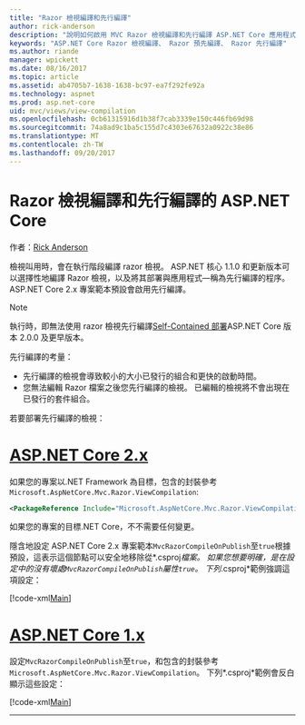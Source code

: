 ```yaml
---
title: "Razor 檢視編譯和先行編譯"
author: rick-anderson
description: "說明如何啟用 MVC Razor 檢視編譯和先行編譯 ASP.NET Core 應用程式中的參考文件。"
keywords: "ASP.NET Core Razor 檢視編譯、 Razor 預先編譯、 Razor 先行編譯"
ms.author: riande
manager: wpickett
ms.date: 08/16/2017
ms.topic: article
ms.assetid: ab4705b7-1638-1638-bc97-ea7f292fe92a
ms.technology: aspnet
ms.prod: asp.net-core
uid: mvc/views/view-compilation
ms.openlocfilehash: 0cb61315916d1b38f7cab3339e150c446fb69d98
ms.sourcegitcommit: 74a8ad9c1ba5c155d7c4303e67632a0922c38e86
ms.translationtype: MT
ms.contentlocale: zh-TW
ms.lasthandoff: 09/20/2017
---
```

# <a name="razor-view-compilation-and-precompilation-in-aspnet-core"></a>Razor 檢視編譯和先行編譯的 ASP.NET Core

作者：[Rick Anderson](https://twitter.com/RickAndMSFT)

檢視叫用時，會在執行階段編譯 razor 檢視。 ASP.NET 核心 1.1.0 和更新版本可以選擇性地編譯 Razor 檢視，以及將其部署與應用程式&mdash;稱為先行編譯的程序。 ASP.NET Core 2.x 專案範本預設會啟用先行編譯。

> [!NOTE]
> 執行時，即無法使用 razor 檢視先行編譯[Self-Contained 部署](https://docs.microsoft.com/dotnet/core/deploying/#self-contained-deployments-scd)ASP.NET Core 版本 2.0.0 及更早版本。

先行編譯的考量：

* 先行編譯的檢視會導致較小的大小已發行的組合和更快的啟動時間。
* 您無法編輯 Razor 檔案之後您先行編譯的檢視。 已編輯的檢視將不會出現在已發行的套件組合。 

若要部署先行編譯的檢視：

# <a name="aspnet-core-2xtabaspnetcore2x"></a>[ASP.NET Core 2.x](#tab/aspnetcore2x)

如果您的專案以.NET Framework 為目標，包含的封裝參考`Microsoft.AspNetCore.Mvc.Razor.ViewCompilation`:

```xml
<PackageReference Include="Microsoft.AspNetCore.Mvc.Razor.ViewCompilation" Version="2.0.0" PrivateAssets="All" />
```

如果您的專案的目標.NET Core，不不需要任何變更。

隱含地設定 ASP.NET Core 2.x 專案範本`MvcRazorCompileOnPublish`至`true`根據預設，這表示這個節點可以安全地移除從*.csproj*檔案。 如果您想要明確，是在設定中的沒有壞處`MvcRazorCompileOnPublish`屬性`true`。 下列*.csproj*範例強調這項設定：

[!code-xml[Main](view-compilation\sample\MvcRazorCompileOnPublish2.csproj?highlight=5)]

# <a name="aspnet-core-1xtabaspnetcore1x"></a>[ASP.NET Core 1.x](#tab/aspnetcore1x)

設定`MvcRazorCompileOnPublish`至`true`，和包含的封裝參考`Microsoft.AspNetCore.Mvc.Razor.ViewCompilation`。 下列*.csproj*範例會反白顯示這些設定：

[!code-xml[Main](view-compilation\sample\MvcRazorCompileOnPublish.csproj?highlight=5,12)]

---
